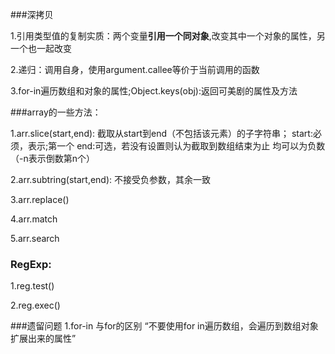 ###深拷贝

1.引用类型值的复制实质：两个变量**引用一个同对象**,改变其中一个对象的属性，另一个也一起改变

2.递归：调用自身，使用argument.callee等价于当前调用的函数

3.for-in遍历数组和对象的属性;Object.keys(obj):返回可美剧的属性及方法

###array的一些方法：

1.arr.slice(start,end):
    截取从start到end（不包括该元素）的子字符串；
    start:必须，表示;第一个
    end:可选，若没有设置则认为截取到数组结束为止
    均可以为负数（-n表示倒数第n个）
    
2.arr.subtring(start,end):
    不接受负参数，其余一致
    
3.arr.replace()

4.arr.match

5.arr.search

### RegExp:

1.reg.test()

2.reg.exec()

###遗留问题
1.for-in 与for的区别
    “不要使用for in遍历数组，会遍历到数组对象扩展出来的属性”